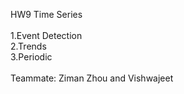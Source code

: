 HW9 Time Series
<br/>
<br/>
1.Event Detection<br/>
2.Trends<br/>
3.Periodic<br/>
<br/>
Teammate: Ziman Zhou and Vishwajeet